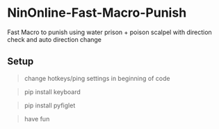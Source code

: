 # NinOnline-Fast-Macro-Punish
Fast Macro to punish using water prison + poison scalpel with direction check and auto direction change

## Setup
> change hotkeys/ping settings in beginning of code

> pip install keyboard

> pip install pyfiglet

> have fun
